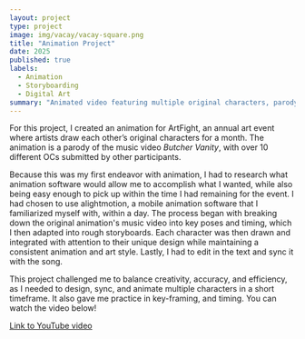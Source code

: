 ```yaml
---
layout: project
type: project
image: img/vacay/vacay-square.png
title: "Animation Project"
date: 2025
published: true
labels:
  - Animation
  - Storyboarding
  - Digital Art
summary: "Animated video featuring multiple original characters, parodying the 'Butcher Vanity' music video."
---
```


For this project, I created an animation for ArtFight, an annual art event where artists draw each other’s original characters for a month. The animation is a parody of the music video *Butcher Vanity*, with over 10 different OCs submitted by other participants.  

Because this was my first endeavor with animation, I had to research what animation software would allow me to accomplish what I wanted, while also being easy enough to pick up within the time I had remaining for the event. I had chosen to use alightmotion, a mobile animation software that I familiarized myself with, within a day. The process began with breaking down the original animation's music video into key poses and timing, which I then adapted into rough storyboards. Each character was then drawn and integrated with attention to their unique design while maintaining a consistent animation and art style. Lastly, I had to edit in the text and sync it with the song.

This project challenged me to balance creativity, accuracy, and efficiency, as I needed to design, sync, and animate multiple characters in a short timeframe. It also gave me practice in key-framing, and timing. You can watch the video below!

[Link to YouTube video](https://www.youtube.com/watch?v=4dY_0Q_dmSI)
